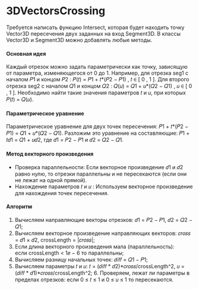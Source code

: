 # 3DVectorsCrossing
Требуется написать функцию Intersect, которая будет находить точку Vector3D пересечения двух
заданных на вход Segment3D. В классы Vector3D и Segment3D можно добавлять любые методы.
#### Основная идея 
Каждый отрезок можно задать параметрически как точку, зависящую от параметра, изменяющегося от 0 до 1. 
Например, для отрезка seg1 с началом 𝑃1 и концом 𝑃2 : 𝑃(𝑡) = 𝑃1 + 𝑡*(𝑃2 − 𝑃1) , 𝑡 ∈ [ 0 , 1 ].
Для второго отрезка seg2 с началом 𝑄1 и концом 𝑄2​ : 𝑄(𝑢) = 𝑄1 + 𝑢*(𝑄2 − 𝑄1) , 𝑢 ∈ [ 0 , 1 ].
Необходимо найти такие значения параметров 𝑡 и 𝑢, при которых 𝑃(𝑡) = 𝑄(𝑢). 
#### Параметрическое уравнение
Параметрическое уравнение для двух точек пересечения: 𝑃1 + 𝑡*(𝑃2 − 𝑃1) = 𝑄1 + 𝑢*(𝑄2 − 𝑄1).
Разложим это уравнение на составляющие: 𝑃1 + 𝑡𝑑1 = 𝑄1 + 𝑢𝑑2, где 𝑑1 = 𝑃2 − 𝑃1 и 𝑑2 = 𝑄2 − 𝑄1. 
#### Метод векторного произведения
- Проверка параллельности: 
Если векторное произведение 𝑑1 и 𝑑2 равно нулю, то отрезки параллельны и не пересекаются (если они не лежат на одной прямой). 
- Нахождение параметров 𝑡 и 𝑢 : 
Используем векторное произведение для нахождения точек пересечения. 
#### Алгоритм 
1. Вычисляем направляющие векторы отрезков: 𝑑1 = 𝑃2 − 𝑃1, 𝑑2 = 𝑄2 − 𝑄1;
2. Вычисляем векторное произведение направляющих векторов: 𝑐𝑟𝑜𝑠𝑠 = 𝑑1 × 𝑑2, crossLength = |𝑐𝑟𝑜𝑠𝑠|;
3. Если длина векторного произведения мала (параллельность): если crossLength < 1𝑒 − 6 то параллельны;
4. Вычисляем разницу начальных точек: 𝑑𝑖𝑓𝑓 = 𝑄1 − 𝑃1;
5. Вычисляем параметры 𝑡 и 𝑢: 𝑡 = (𝑑𝑖𝑓𝑓 * 𝑑2)*𝑐𝑟𝑜𝑠𝑠/crossLength^2, 𝑢 = (𝑑𝑖𝑓𝑓 * 𝑑1)*𝑐𝑟𝑜𝑠𝑠/crossLength^2;
6.​ Проверяем, лежат ли параметры в пределах отрезков: если 0 ≤ 𝑡 ≤ 1 и 0 ≤ 𝑢 ≤ 1 то пересекаются.
